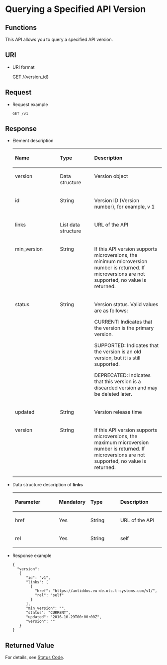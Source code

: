 # Querying a Specified API Version<a name="antiddos_02_0007"></a>

## Functions<a name="section63597034"></a>

This API allows you to query a specified API version.

## URI<a name="section35502400"></a>

-   URI format

    GET /\{version\_id\}


## Request<a name="section51086148"></a>

-   Request example

    ```
    GET /v1
    ```


## Response<a name="section57122151"></a>

-   Element description

    <a name="table15327568"></a>
    <table><thead align="left"><tr id="row24486356"><th class="cellrowborder" valign="top" width="30.099999999999998%" id="mcps1.1.4.1.1"><p id="p37237828"><a name="p37237828"></a><a name="p37237828"></a>Name</p>
    </th>
    <th class="cellrowborder" valign="top" width="22.99%" id="mcps1.1.4.1.2"><p id="p63474072"><a name="p63474072"></a><a name="p63474072"></a>Type</p>
    </th>
    <th class="cellrowborder" valign="top" width="46.910000000000004%" id="mcps1.1.4.1.3"><p id="p41126201"><a name="p41126201"></a><a name="p41126201"></a>Description</p>
    </th>
    </tr>
    </thead>
    <tbody><tr id="row42887950"><td class="cellrowborder" valign="top" width="30.099999999999998%" headers="mcps1.1.4.1.1 "><p id="p51371903"><a name="p51371903"></a><a name="p51371903"></a>version</p>
    </td>
    <td class="cellrowborder" valign="top" width="22.99%" headers="mcps1.1.4.1.2 "><p id="p2142367152712"><a name="p2142367152712"></a><a name="p2142367152712"></a>Data structure</p>
    </td>
    <td class="cellrowborder" valign="top" width="46.910000000000004%" headers="mcps1.1.4.1.3 "><p id="p30346328"><a name="p30346328"></a><a name="p30346328"></a>Version object</p>
    </td>
    </tr>
    <tr id="row4681502"><td class="cellrowborder" valign="top" width="30.099999999999998%" headers="mcps1.1.4.1.1 "><p id="p1264115702215"><a name="p1264115702215"></a><a name="p1264115702215"></a>id</p>
    </td>
    <td class="cellrowborder" valign="top" width="22.99%" headers="mcps1.1.4.1.2 "><p id="p46585119"><a name="p46585119"></a><a name="p46585119"></a>String</p>
    </td>
    <td class="cellrowborder" valign="top" width="46.910000000000004%" headers="mcps1.1.4.1.3 "><p id="p15298296"><a name="p15298296"></a><a name="p15298296"></a>Version ID (Version number), for example, v 1</p>
    </td>
    </tr>
    <tr id="row3466944"><td class="cellrowborder" valign="top" width="30.099999999999998%" headers="mcps1.1.4.1.1 "><p id="p12387033"><a name="p12387033"></a><a name="p12387033"></a>links</p>
    </td>
    <td class="cellrowborder" valign="top" width="22.99%" headers="mcps1.1.4.1.2 "><p id="p63825615"><a name="p63825615"></a><a name="p63825615"></a>List data structure</p>
    </td>
    <td class="cellrowborder" valign="top" width="46.910000000000004%" headers="mcps1.1.4.1.3 "><p id="p2492297"><a name="p2492297"></a><a name="p2492297"></a>URL of the API</p>
    </td>
    </tr>
    <tr id="row144801646162619"><td class="cellrowborder" valign="top" width="30.099999999999998%" headers="mcps1.1.4.1.1 "><p id="p34811461266"><a name="p34811461266"></a><a name="p34811461266"></a>min_version</p>
    </td>
    <td class="cellrowborder" valign="top" width="22.99%" headers="mcps1.1.4.1.2 "><p id="p6550258270"><a name="p6550258270"></a><a name="p6550258270"></a>String</p>
    </td>
    <td class="cellrowborder" valign="top" width="46.910000000000004%" headers="mcps1.1.4.1.3 "><p id="p448174612618"><a name="p448174612618"></a><a name="p448174612618"></a>If this API version supports microversions, the minimum microversion number is returned. If microversions are not supported, no value is returned.</p>
    </td>
    </tr>
    <tr id="row19836152372716"><td class="cellrowborder" valign="top" width="30.099999999999998%" headers="mcps1.1.4.1.1 "><p id="p383610239276"><a name="p383610239276"></a><a name="p383610239276"></a>status</p>
    </td>
    <td class="cellrowborder" valign="top" width="22.99%" headers="mcps1.1.4.1.2 "><p id="p118361023142716"><a name="p118361023142716"></a><a name="p118361023142716"></a>String</p>
    </td>
    <td class="cellrowborder" valign="top" width="46.910000000000004%" headers="mcps1.1.4.1.3 "><p id="p1338013918285"><a name="p1338013918285"></a><a name="p1338013918285"></a>Version status. Valid values are as follows:</p>
    <p id="p12382393282"><a name="p12382393282"></a><a name="p12382393282"></a>CURRENT: Indicates that the version is the primary version.</p>
    <p id="p5382189202813"><a name="p5382189202813"></a><a name="p5382189202813"></a>SUPPORTED: Indicates that the version is an old version, but it is still supported.</p>
    <p id="p738219202816"><a name="p738219202816"></a><a name="p738219202816"></a>DEPRECATED: Indicates that this version is a discarded version and may be deleted later.</p>
    </td>
    </tr>
    <tr id="row1910182213287"><td class="cellrowborder" valign="top" width="30.099999999999998%" headers="mcps1.1.4.1.1 "><p id="p610114226281"><a name="p610114226281"></a><a name="p610114226281"></a>updated</p>
    </td>
    <td class="cellrowborder" valign="top" width="22.99%" headers="mcps1.1.4.1.2 "><p id="p181019227289"><a name="p181019227289"></a><a name="p181019227289"></a>String</p>
    </td>
    <td class="cellrowborder" valign="top" width="46.910000000000004%" headers="mcps1.1.4.1.3 "><p id="p4101132219286"><a name="p4101132219286"></a><a name="p4101132219286"></a>Version release time</p>
    </td>
    </tr>
    <tr id="row644342203017"><td class="cellrowborder" valign="top" width="30.099999999999998%" headers="mcps1.1.4.1.1 "><p id="p14446142153012"><a name="p14446142153012"></a><a name="p14446142153012"></a>version</p>
    </td>
    <td class="cellrowborder" valign="top" width="22.99%" headers="mcps1.1.4.1.2 "><p id="p16446529302"><a name="p16446529302"></a><a name="p16446529302"></a>String</p>
    </td>
    <td class="cellrowborder" valign="top" width="46.910000000000004%" headers="mcps1.1.4.1.3 "><p id="p7446152173011"><a name="p7446152173011"></a><a name="p7446152173011"></a>If this API version supports microversions, the maximum microversion number is returned. If microversions are not supported, no value is returned.</p>
    </td>
    </tr>
    </tbody>
    </table>


-   Data structure description of  **links**

    <a name="table44508523"></a>
    <table><thead align="left"><tr id="row13604004"><th class="cellrowborder" valign="top" width="30.61%" id="mcps1.1.5.1.1"><p id="p28182506"><a name="p28182506"></a><a name="p28182506"></a>Parameter</p>
    </th>
    <th class="cellrowborder" valign="top" width="18.02%" id="mcps1.1.5.1.2"><p id="p1081649"><a name="p1081649"></a><a name="p1081649"></a>Mandatory</p>
    </th>
    <th class="cellrowborder" valign="top" width="20.94%" id="mcps1.1.5.1.3"><p id="p20504736"><a name="p20504736"></a><a name="p20504736"></a>Type</p>
    </th>
    <th class="cellrowborder" valign="top" width="30.43%" id="mcps1.1.5.1.4"><p id="p50270944"><a name="p50270944"></a><a name="p50270944"></a>Description</p>
    </th>
    </tr>
    </thead>
    <tbody><tr id="row45414681"><td class="cellrowborder" valign="top" width="30.61%" headers="mcps1.1.5.1.1 "><p id="p54710514"><a name="p54710514"></a><a name="p54710514"></a>href</p>
    </td>
    <td class="cellrowborder" valign="top" width="18.02%" headers="mcps1.1.5.1.2 "><p id="p2366611"><a name="p2366611"></a><a name="p2366611"></a>Yes</p>
    </td>
    <td class="cellrowborder" valign="top" width="20.94%" headers="mcps1.1.5.1.3 "><p id="p53636340152723"><a name="p53636340152723"></a><a name="p53636340152723"></a>String</p>
    </td>
    <td class="cellrowborder" valign="top" width="30.43%" headers="mcps1.1.5.1.4 "><p id="p25189967"><a name="p25189967"></a><a name="p25189967"></a>URL of the API</p>
    </td>
    </tr>
    <tr id="row25383117"><td class="cellrowborder" valign="top" width="30.61%" headers="mcps1.1.5.1.1 "><p id="p42766607"><a name="p42766607"></a><a name="p42766607"></a>rel</p>
    </td>
    <td class="cellrowborder" valign="top" width="18.02%" headers="mcps1.1.5.1.2 "><p id="p41543166"><a name="p41543166"></a><a name="p41543166"></a>Yes</p>
    </td>
    <td class="cellrowborder" valign="top" width="20.94%" headers="mcps1.1.5.1.3 "><p id="p65381003152726"><a name="p65381003152726"></a><a name="p65381003152726"></a>String</p>
    </td>
    <td class="cellrowborder" valign="top" width="30.43%" headers="mcps1.1.5.1.4 "><p id="p35618305"><a name="p35618305"></a><a name="p35618305"></a>self</p>
    </td>
    </tr>
    </tbody>
    </table>


-   Response example

    ```
    {
      "version": 
       {
          "id": "v1",
          "links": [
            {
              "href": "https://antiddos.eu-de.otc.t-systems.com/v1/",
              "rel": "self"
            }
          ],
          "min_version": "",
          "status": "CURRENT",
          "updated": "2016-10-29T00:00:00Z",
          "version": ""
       }
    }
    ```


## Returned Value<a name="section44337314"></a>

For details, see  [Status Code](status-code.md).

